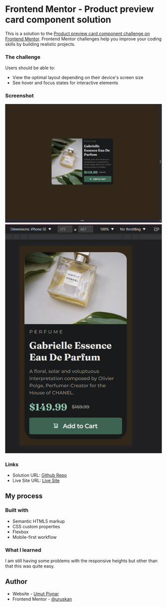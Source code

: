 # Frontend Mentor - Product preview card component solution

This is a solution to the [Product preview card component challenge on Frontend Mentor](https://www.frontendmentor.io/challenges/product-preview-card-component-GO7UmttRfa). Frontend Mentor challenges help you improve your coding skills by building realistic projects. 


### The challenge

Users should be able to:

- View the optimal layout depending on their device's screen size
- See hover and focus states for interactive elements

### Screenshot

![](screenshot.png)
![](screenshot_mobile.png)

### Links

- Solution URL: [Github Repo](https://github.com/uruskan/product-preview-card-component-main)
- Live Site URL: [Live Site](https://uruskan.github.io/product-preview-card-component-main/)

## My process

### Built with

- Semantic HTML5 markup
- CSS custom properties
- Flexbox
- Mobile-first workflow

### What I learned

I am still having some problems with the responsive heights but other than that this was quite easy.


## Author

- Website - [Umut Piynar](https://github.com/uruskan)
- Frontend Mentor - [@uruskan](https://www.frontendmentor.io/profile/uruskan)



